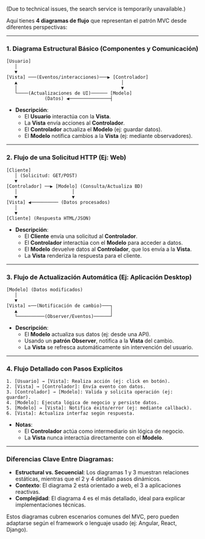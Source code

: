 (Due to technical issues, the search service is temporarily unavailable.)

Aquí tienes **4 diagramas de flujo** que representan el patrón MVC desde diferentes perspectivas:

---

### **1. Diagrama Estructural Básico (Componentes y Comunicación)**
```
[Usuario] 
   │
   ▼
[Vista] ───(Eventos/interacciones)───▶ [Controlador] 
   ▲                                      │
   │                                      ▼
   └────(Actualizaciones de UI)────── [Modelo] 
              (Datos) ◀───────────────┤ 
```
- **Descripción**:  
  - El **Usuario** interactúa con la **Vista**.  
  - La **Vista** envía acciones al **Controlador**.  
  - El **Controlador** actualiza el **Modelo** (ej: guardar datos).  
  - El **Modelo** notifica cambios a la **Vista** (ej: mediante observadores).  

---

### **2. Flujo de una Solicitud HTTP (Ej: Web)**
```
[Cliente] 
   │ (Solicitud: GET/POST)
   ▼
[Controlador] ──▶ [Modelo] (Consulta/Actualiza BD)
   │                    │
   ▼                    ▼
[Vista] ◀────────── (Datos procesados)
   │
   ▼
[Cliente] (Respuesta HTML/JSON)
```
- **Descripción**:  
  - El **Cliente** envía una solicitud al **Controlador**.  
  - El **Controlador** interactúa con el **Modelo** para acceder a datos.  
  - El **Modelo** devuelve datos al **Controlador**, que los envía a la **Vista**.  
  - La **Vista** renderiza la respuesta para el cliente.  

---

### **3. Flujo de Actualización Automática (Ej: Aplicación Desktop)**
```
[Modelo] (Datos modificados)
   │
   ▼
[Vista] ←──(Notificación de cambio)───┐
   ▲                                  │
   └──────────(Observer/Eventos)──────┘
```
- **Descripción**:  
  - El **Modelo** actualiza sus datos (ej: desde una API).  
  - Usando un **patrón Observer**, notifica a la **Vista** del cambio.  
  - La **Vista** se refresca automáticamente sin intervención del usuario.  

---

### **4. Flujo Detallado con Pasos Explícitos**
```
1. [Usuario] → [Vista]: Realiza acción (ej: click en botón).
2. [Vista] → [Controlador]: Envía evento con datos.
3. [Controlador] → [Modelo]: Valida y solicita operación (ej: guardar).
4. [Modelo]: Ejecuta lógica de negocio y persiste datos.
5. [Modelo] → [Vista]: Notifica éxito/error (ej: mediante callback).
6. [Vista]: Actualiza interfaz según respuesta.
```
- **Notas**:  
  - El **Controlador** actúa como intermediario sin lógica de negocio.  
  - La **Vista** nunca interactúa directamente con el **Modelo**.  

---

### **Diferencias Clave Entre Diagramas**:
- **Estructural vs. Secuencial**: Los diagramas 1 y 3 muestran relaciones estáticas, mientras que el 2 y 4 detallan pasos dinámicos.  
- **Contexto**: El diagrama 2 está orientado a web, el 3 a aplicaciones reactivas.  
- **Complejidad**: El diagrama 4 es el más detallado, ideal para explicar implementaciones técnicas.  

Estos diagramas cubren escenarios comunes del MVC, pero pueden adaptarse según el framework o lenguaje usado (ej: Angular, React, Django).